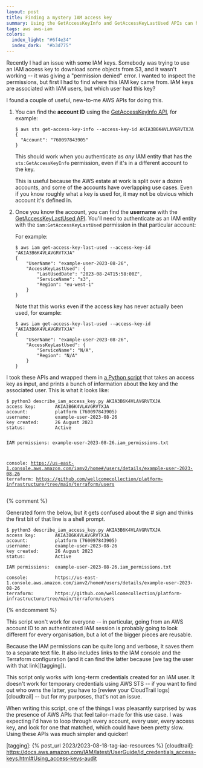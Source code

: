 ```yaml
---
layout: post
title: Finding a mystery IAM access key
summary: Using the GetAccessKeyInfo and GetAccessKeyLastUsed APIs can help us trace an IAM key back to its source.
tags: aws aws-iam
colors:
  index_light: "#6f4e34"
  index_dark:  "#b3d775"
---
```


Recently I had an issue with some IAM keys.
Somebody was trying to use an IAM access key to download some objects from S3, and it wasn't working -- it was giving a "permission denied" error.
I wanted to inspect the permissions, but first I had to find where this IAM key came from.
IAM keys are associated with IAM users, but which user had this key?

I found a couple of useful, new-to-me AWS APIs for doing this.

1.  You can find the **account ID** using the [GetAccessKeyInfo API](https://docs.aws.amazon.com/STS/latest/APIReference/API_GetAccessKeyInfo.html), for example:

    ```console
    $ aws sts get-access-key-info --access-key-id AKIA3B6K4VLAVGRVTXJA
    {
      "Account": "760097843905"
    }
    ```

    This should work when you authenticate as _any_ IAM entity that has the `sts:GetAccessKeyInfo` permission, even if it's in a different account to the key.

    This is useful because the AWS estate at work is split over a dozen accounts, and some of the accounts have overlapping use cases.
    Even if you know roughly what a key is used for, it may not be obvious which account it's defined in.

2.  Once you know the account, you can find the **username** with the [GetAccessKeyLastUsed API](https://docs.aws.amazon.com/IAM/latest/APIReference/API_GetAccessKeyLastUsed.html).
    You'll need to authenticate as an IAM entity with the `iam:GetAccessKeyLastUsed` permission in that particular account:

    For example:

    ```console
    $ aws iam get-access-key-last-used --access-key-id "AKIA3B6K4VLAVGRVTXJA"
    {
        "UserName": "example-user-2023-08-26",
        "AccessKeyLastUsed": {
            "LastUsedDate": "2023-08-24T15:58:00Z",
            "ServiceName": "s3",
            "Region": "eu-west-1"
        }
    }
    ```

    Note that this works even if the access key has never actually been used, for example:

    ```console
    $ aws iam get-access-key-last-used --access-key-id "AKIA3B6K4VLAVGRVTXJA"
    {
        "UserName": "example-user-2023-08-26",
        "AccessKeyLastUsed": {
            "ServiceName": "N/A",
            "Region": "N/A"
        }
    }
    ```

I took these APIs and wrapped them in [a Python script][script] that takes an access key as input, and prints a bunch of information about the key and the associated user.
This is what it looks like:

<div class="language-console highlighter-rouge"><div class="highlight"><pre class="highlight"><code><span class="gp">$</span><span class="w"> </span>python3 describe_iam_access_key.py AKIA3B6K4VLAVGRVTXJA
<span class="go">access key:       AKIA3B6K4VLAVGRVTXJA
account:          platform (760097843905)
username:         example-user-2023-08-26
key created:      26 August 2023
status:           Active

IAM permissions:  example-user-2023-08-26.iam_permissions.txt

console:          https://us-east-1.console.aws.amazon.com/iamv2/home#/users/details/example-user-2023-08-26
terraform:        https://github.com/wellcomecollection/platform-infrastructure/tree/main/terraform/users
</span></code></pre></div></div>

{% comment %}

Generated form the below, but it gets confused about the # sign and thinks the first bit of that line is a shell prompt.

```console
$ python3 describe_iam_access_key.py AKIA3B6K4VLAVGRVTXJA
access key:       AKIA3B6K4VLAVGRVTXJA
account:          platform (760097843905)
username:         example-user-2023-08-26
key created:      26 August 2023
status:           Active

IAM permissions:  example-user-2023-08-26.iam_permissions.txt

console:          https://us-east-1.console.aws.amazon.com/iamv2/home#/users/details/example-user-2023-08-26
terraform:        https://github.com/wellcomecollection/platform-infrastructure/tree/main/terraform/users
```

{% endcomment %}

This script won't work for everyone -- in particular, going from an AWS account ID to an authenticated IAM session is probably going to look different for every organisation, but a lot of the bigger pieces are reusable.

Because the IAM permissions can be quite long and verbose, it saves them to a separate text file.
It also includes links to the IAM console and the Terraform configuration (and it can find the latter because [we tag the user with that link][tagging]).

This script only works with long-term credentials created for an IAM user.
It doesn't work for temporary credentials using AWS STS -- if you want to find out who owns the latter, you have to [review your CloudTrail logs][cloudtrail] -- but for my purposes, that's not an issue.

When writing this script, one of the things I was pleasantly surprised by was the presence of AWS APIs that feel tailor-made for this use case.
I was expecting I'd have to loop through every account, every user, every access key, and look for one that matched, which could have been pretty slow.
Using these APIs was much simpler and quicker!

[script]: https://github.com/wellcomecollection/aws-account-infrastructure/blob/f06cb97094ddeab27c58ca2a6123de2b90511651/scripts/describe_iam_access_key.py
[tagging]: {% post_url 2023/2023-08-18-tag-iac-resources %}
[cloudtrail]: https://docs.aws.amazon.com/IAM/latest/UserGuide/id_credentials_access-keys.html#Using_access-keys-audit
